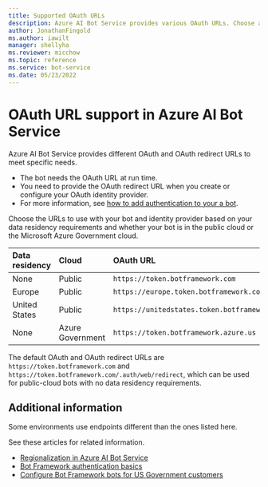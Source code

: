 ```yaml
---
title: Supported OAuth URLs
description: Azure AI Bot Service provides various OAuth URLs. Choose a URL based on data residency requirements and which cloud your bot is in.
author: JonathanFingold
ms.author: iawilt
manager: shellyha
ms.reviewer: micchow
ms.topic: reference
ms.service: bot-service
ms.date: 05/23/2022
---
```


# OAuth URL support in Azure AI Bot Service

Azure AI Bot Service provides different OAuth and OAuth redirect URLs to meet specific needs.

- The bot needs the OAuth URL at run time.
- You need to provide the OAuth redirect URL when you create or configure your OAuth identity provider.
- For more information, see [how to add authentication to your a bot](v4sdk/bot-builder-authentication.md).

Choose the URLs to use with your bot and identity provider based on your data residency requirements and whether your bot is in the public cloud or the Microsoft Azure Government cloud.

| Data residency | Cloud            | OAuth URL                                     | OAuth Redirect URL                                               |
|:---------------|:-----------------|:----------------------------------------------|:-----------------------------------------------------------------|
| None           | Public           | `https://token.botframework.com`              | `https://token.botframework.com/.auth/web/redirect`              |
| Europe         | Public           | `https://europe.token.botframework.com`       | `https://europe.token.botframework.com/.auth/web/redirect`       |
| United States  | Public           | `https://unitedstates.token.botframework.com` | `https://unitedstates.token.botframework.com/.auth/web/redirect` |
| None           | Azure Government | `https://token.botframework.azure.us`         | `https://token.botframework.azure.us/.auth/web/redirect`         |

The default OAuth and OAuth redirect URLs are `https://token.botframework.com` and `https://token.botframework.com/.auth/web/redirect`, which can be used for public-cloud bots with no data residency requirements.

## Additional information

Some environments use endpoints different than the ones listed here.

See these articles for related information.

- [Regionalization in Azure AI Bot Service](v4sdk/bot-builder-concept-regionalization.md)
- [Bot Framework authentication basics](v4sdk/bot-builder-authentication-basics.md)
- [Configure Bot Framework bots for US Government customers](how-to-deploy-gov-cloud-high.md)
